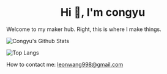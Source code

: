 <h1 align="center">Hi 👋, I'm congyu</h1>

Welcome to my maker hub. Right, this is where I make things.

![Congyu's Github Stats](https://github-readme-stats.vercel.app/api?username=congyuwang&show_icons=true&locale=en&theme=dark&hide_border=true)

![Top Langs](https://github-readme-stats.vercel.app/api/top-langs/?username=Congyuwang&layout=donut&theme=dark&hide_border=true)

How to contact me: leonwang998@gmail.com
